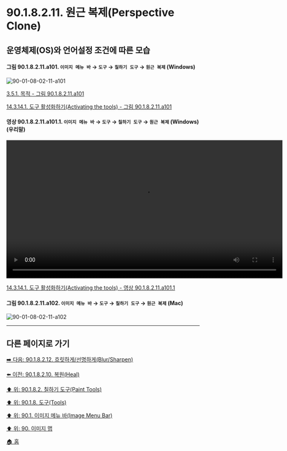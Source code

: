 # 90.1.8.2.11. 원근 복제(Perspective Clone)
## 운영체제(OS)와 언어설정 조건에 따른 모습

<a id="90-01-08-02-11-a101"></a>

#### 그림 90.1.8.2.11.a101. `이미지 메뉴 바` → `도구` → `칠하기 도구` → `원근 복제` (Windows)
![90-01-08-02-11-a101](https://github.com/wonder13662/gimp/assets/15767104/65d7cffd-1507-486e-b3e9-a0ca9e51467a)

[3.5.1. 목적 - 그림 90.1.8.2.11.a101](./03-05-01-intention.md#90-01-08-02-11-a101)

[14.3.14.1. 도구 활성화하기(Activating the tools) - 그림 90.1.8.2.11.a101](./14-03-14-01-activating_the_tool.md#90-01-08-02-11-a101)

<a id="90-01-08-02-11-a101-01"></a>

#### 영상 90.1.8.2.11.a101.1. `이미지 메뉴 바` → `도구` → `칠하기 도구` → `원근 복제` (Windows) (우리말)
<video controls="controls" width="720" src="https://github.com/wonder13662/gimp/assets/15767104/7479eeb4-fe19-41e3-b8db-6eed7917ab80"></video>

[14.3.14.1. 도구 활성화하기(Activating the tools) - 영상 90.1.8.2.11.a101.1](./14-03-14-01-activating_the_tool.md#90-01-08-02-11-a101-01)

<a id="90-01-08-02-11-a102"></a>

#### 그림 90.1.8.2.11.a102. `이미지 메뉴 바` → `도구` → `칠하기 도구` → `원근 복제` (Mac)
![90-01-08-02-11-a102](https://github.com/wonder13662/gimp/assets/15767104/705d2987-adac-4ae2-b000-a1f2eea1e7bd)

***

## 다른 페이지로 가기

[➡️ 다음: 90.1.8.2.12. 흐릿하게/선명하게(Blur/Sharpen)](./90-01-08-02-12-blur_sharpen.md)

[⬅️ 이전: 90.1.8.2.10. 복원(Heal)](./90-01-08-02-10-heal.md)

[⬆️ 위: 90.1.8.2. 칠하기 도구(Paint Tools)](./90-01-08-02-00-paint_tools.md)

[⬆️ 위: 90.1.8. 도구(Tools)](./90-01-08-00-tools.md)

[⬆️ 위: 90.1. 이미지 메뉴 바(Image Menu Bar)](./90-01-00-image-menu-bar.md)

[⬆️ 위: 90. 이미지 맵](./90-00-image-map.md)

[🏠 홈](./00-home.md)
